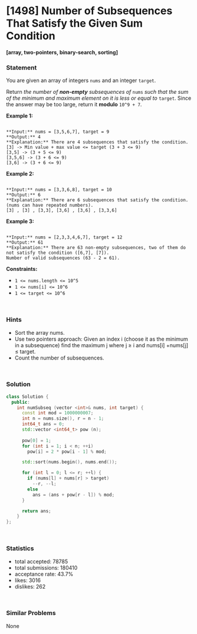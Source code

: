 # [1498] Number of Subsequences That Satisfy the Given Sum Condition

**[array, two-pointers, binary-search, sorting]**

### Statement

You are given an array of integers `nums` and an integer `target`.

Return *the number of **non-empty** subsequences of* `nums` *such that the sum of the minimum and maximum element on it is less or equal to* `target`. Since the answer may be too large, return it **modulo** `10^9 + 7`.


**Example 1:**

```

**Input:** nums = [3,5,6,7], target = 9
**Output:** 4
**Explanation:** There are 4 subsequences that satisfy the condition.
[3] -> Min value + max value <= target (3 + 3 <= 9)
[3,5] -> (3 + 5 <= 9)
[3,5,6] -> (3 + 6 <= 9)
[3,6] -> (3 + 6 <= 9)

```

**Example 2:**

```

**Input:** nums = [3,3,6,8], target = 10
**Output:** 6
**Explanation:** There are 6 subsequences that satisfy the condition. (nums can have repeated numbers).
[3] , [3] , [3,3], [3,6] , [3,6] , [3,3,6]

```

**Example 3:**

```

**Input:** nums = [2,3,3,4,6,7], target = 12
**Output:** 61
**Explanation:** There are 63 non-empty subsequences, two of them do not satisfy the condition ([6,7], [7]).
Number of valid subsequences (63 - 2 = 61).

```

**Constraints:**
* `1 <= nums.length <= 10^5`
* `1 <= nums[i] <= 10^6`
* `1 <= target <= 10^6`


<br />

### Hints

- Sort the array nums.
- Use two pointers approach: Given an index i (choose it as the minimum in a subsequence) find the maximum j where j ≥ i and nums[i] +nums[j] ≤ target.
- Count the number of subsequences.

<br />

### Solution

```cpp
class Solution {
  public:
    int numSubseq (vector <int>& nums, int target) {
      const int mod = 1000000007;
      int n = nums.size(), r = n - 1;
      int64_t ans = 0;
      std::vector <int64_t> pow (n);
      
      pow[0] = 1;
      for (int i = 1; i < n; ++i)
        pow[i] = 2 * pow[i - 1] % mod;

      std::sort(nums.begin(), nums.end());

      for (int l = 0; l <= r; ++l) {
        if (nums[l] + nums[r] > target)
          --r, --l;
        else
          ans = (ans + pow[r - l]) % mod;
      }

      return ans;
    }
};
```

<br />

### Statistics

- total accepted: 78785
- total submissions: 180410
- acceptance rate: 43.7%
- likes: 3016
- dislikes: 262

<br />

### Similar Problems

None
